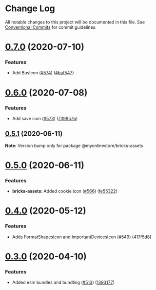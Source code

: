 # Change Log

All notable changes to this project will be documented in this file.
See [Conventional Commits](https://conventionalcommits.org) for commit guidelines.

# [0.7.0](https://github.com/MyOnlineStore/bricks/compare/@myonlinestore/bricks-assets@0.6.0...@myonlinestore/bricks-assets@0.7.0) (2020-07-10)


### Features

* Add BusIcon ([#574](https://github.com/MyOnlineStore/bricks/issues/574)) ([4baf547](https://github.com/MyOnlineStore/bricks/commit/4baf5473d95657a6eaec00dba285bfe213f45da5))





# [0.6.0](https://github.com/MyOnlineStore/bricks/compare/@myonlinestore/bricks-assets@0.5.1...@myonlinestore/bricks-assets@0.6.0) (2020-07-08)


### Features

* Add save icon ([#573](https://github.com/MyOnlineStore/bricks/issues/573)) ([7399b7b](https://github.com/MyOnlineStore/bricks/commit/7399b7b98bbf1326621b7589a0b9d16f258b9a01))





## [0.5.1](https://github.com/MyOnlineStore/bricks/compare/@myonlinestore/bricks-assets@0.5.0...@myonlinestore/bricks-assets@0.5.1) (2020-06-11)

**Note:** Version bump only for package @myonlinestore/bricks-assets





# [0.5.0](https://github.com/MyOnlineStore/bricks/compare/@myonlinestore/bricks-assets@0.4.0...@myonlinestore/bricks-assets@0.5.0) (2020-06-11)


### Features

* **bricks-assets:** Added cookie icon ([#566](https://github.com/MyOnlineStore/bricks/issues/566)) ([fe55322](https://github.com/MyOnlineStore/bricks/commit/fe55322152a662c43ffe75efe6ff2ebaed381b1f))





# [0.4.0](https://github.com/MyOnlineStore/bricks/compare/@myonlinestore/bricks-assets@0.3.0...@myonlinestore/bricks-assets@0.4.0) (2020-05-12)


### Features

* Adds FormatShapesIcon and ImportantDevicesIcon ([#549](https://github.com/MyOnlineStore/bricks/issues/549)) ([417f5d8](https://github.com/MyOnlineStore/bricks/commit/417f5d82c9784d8a0da90e70f4054a9fc5516cd4))





# [0.3.0](https://github.com/MyOnlineStore/bricks/compare/@myonlinestore/bricks-assets@0.2.0...@myonlinestore/bricks-assets@0.3.0) (2020-04-10)


### Features

* Added esm bundles and bundling ([#513](https://github.com/MyOnlineStore/bricks/issues/513)) ([1393177](https://github.com/MyOnlineStore/bricks/commit/13931777bba856f12d6ddf243e148288ced23db3))

